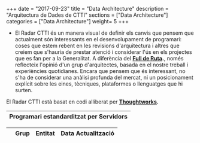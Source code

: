 +++
date        = "2017-09-23"
title       = "Data Architecture"
description = "Arquitectura de Dades de CTTI"
sections    = ["Data Architecture"]
categories  = ["Data Architecture"]
weight= 5
+++

- El Radar CTTI és un manera visual de definir els canvis que pensem que actualment són interessants en el desenvolupament de programari: coses que estem rebent en les revisions d'arquitectura i altres que creiem que s'hauria de prestar atenció i considerar l'ús en els projectes que es fan per a la Generalitat. A diferència del **[Full de Ruta](https://qualitat.solucions.gencat.cat/estandards/estandard-full-ruta-programari/).**, només reflecteix l'opinió d'un grup d'arquitectes, basada en el nostre treball i experiències quotidianes. Encara que pensem que és interessant, no s'ha de considerar una anàlisi profunda del mercat, ni un posicionament explícit sobre les eines, tècniques, plataformes o llenguatges que hi surten.

El Radar CTTI està basat en codi alliberat per **[Thoughtworks](https://www.thoughtworks.com/radar).** 

<table id="Titol_CPD" class="display" style="width:100%">
        <thead>
	    <tr>
                <th  colspan="8" align="center" style="font-weight:bold">  Programari estandarditzat per Servidors</th>
            </tr>
 </thead>
</table>
</font>
<table id="FullRutaCPD" class="display" style="width:100%">
        <thead>
            <tr>
                <th></th>
                <th>Grup</th>
                <th>Entitat</th>
                <th>Data Actualització</th>
                <!--<th>Suportat</th>
                <th>Versió Actual CTTI</th>
                <th>En Roadmap</th>
                <th>Emergent</th>-->
            </tr>
        </thead>
</table>

<script>

// Funció que dona format a la taula interna del Full de Ruta de CPD
function formatCPD(d) {
    // `d` is the original data object for the row
    return '<table cellpadding="7" cellspacing="1" style="padding-left:50px;border-collapse:collapse;width:100%">'+
        '<tr>'+
            '<th>Metadades</th>'+
            '<th width="100">Òrgan Responsable</th>'+
            '<th width="100">Òrgan propietari</th>'+
            '<th width="100">Origen</th>'+
            '<th width="100">Darrera Actualització</th>'+
            '<th width="100">Període Actualització</th>'+
            '<th width="100">Classificació funcional</th>'+
            '<th width="100">Agrupació temàtica</th>'+
            '<th width="100">Tipus</th>'+
            '<th width="100">Visibilitat</th>'+
            '<th width="100">Nivell de seguretat</th>'+
            '<th width="100">Nivell de qualitat</th>'+
            '<th width="100">Identificador, Nom i Descripció</th>'+
            '<th width="100">Download</th>'+
        '</tr>'+
        '<tr>'+
            '<th style="border: 1px solid rgb(165, 165, 165);"></th>'+
            '<td>'+d.responsable+'</td>'+
            '<td>'+d.propietari+'</td>'+
            '<td>'+d.origen+'</td>'+
            '<td>'+d.data_actualitzacio+'</td>'+
            '<td>'+d.periode_actualitzacio+'</td>'+
            '<td>'+d.clasificacio_funcional+'</td>'+
            '<td>'+d.agrupacio_tematica+'</td>'+
            '<td>'+d.tipus+'</td>'+
            '<td>'+d.visibilitat+'</td>'+
            '<td>'+d.nivell_seguretat+'</td>'+
            '<td>'+d.nivell_qualitat+'</td>'+
            '<td>'+d.identificador+'</td>'+
            '<td><a href="/entitats/'+ d.download +'" download>download</td>'+
        '</tr>'+
        '<tr>'+
            '<th >Definició</th>'+
            '<td colspan="13">'+d.cpd1v1+'</td>'+
        '</tr>'+
    '</table>';
}
$(document).ready(function() {
    var taulaFullRutaCPD = $('#FullRutaCPD').DataTable( {
    "columnDefs": [
        { "width": "10%", "targets": 0 }
    ],
    "paging": false,
	"info" : false,
	"ordering": false,
	"responsive": {
            details: false
    	},
    	"language":{
	        	"search" : "<strong>Cerca:</strong> ",
		        "infoEmpty": "No hi ha registres",
	        	"zeroRecords": "No s'han trobat registres"
        },
        "ajax": "./dataArq/json/entitats.json",
        "columns": [
            {
                "className":      'details-control',
                "orderable":      false,
                "data":           null,
                "defaultContent": '',
	        "width": "10%"
            },
            { "data": "entitat",
	      "width": "30%" },
            { "data": "grup", 
	      "className":      'intern',
	      "width": "30%"
	    },
            { "data": "data_actualitzacio",
	      "width": "20%" }/*,
            { "data": "suportat",
	      "width": "80%" },
            { "data": "versioactual",
	      "className":      'intern',
	      "width": "80%"
	    },
            { "data": "roadmap",
	      "width": "100%" },
            { "data": "emergent",
	      "width": "100%" }*/
        ],
        "order": [[1, 'asc']],
           "initComplete": function () {
            this.api().columns().every( function (col_index) {
                var column = this;
                if (col_index !==1 && col_index !==2){
	                	$("<p>&nbsp;</p>").appendTo($(column.header()));
	                	return;
                }
                var select = $('<select><option value=""></option></select>')
                    .appendTo( $(column.header()) )
                    .on( 'change', function () {
                        var val = $.fn.dataTable.util.escapeRegex(
                            $(this).val()
                        ); 
                        column
                            .search( val ? '^'+val+'$' : '', true, false )
                            .draw();
                    } ); 
                column.data().unique().sort().each( function ( d, j ) {
                    select.append( '<option value="'+d+'">'+d+'</option>' )
                } );
            } );
        }
    });
     // Add event listener for opening and closing details
    $('#FullRutaCPD tbody').on('click', 'td.details-control', function () {
        var tr = $(this).closest('tr');
        var row = taulaFullRutaCPD.row( tr );
        if ( row.child.isShown() ) {
            // This row is already open - close it
            row.child.hide();
            tr.removeClass('shown');
        }
        else {
            // Open this row
            row.child( formatCPD(row.data()) ).show();
            tr.addClass('shown');
        }
    });
});
</script>
